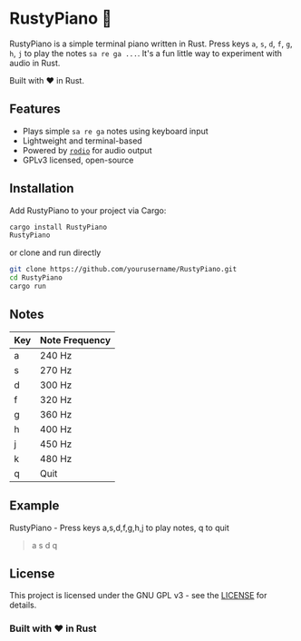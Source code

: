 # RustyPiano 🎹

RustyPiano is a simple terminal piano written in Rust. Press keys `a`, `s`, `d`, `f`, `g`, `h`, `j` to play the notes `sa re ga ...`. It's a fun little way to experiment with audio in Rust.

Built with ❤️ in Rust.

## Features

- Plays simple `sa re ga` notes using keyboard input
- Lightweight and terminal-based
- Powered by [`rodio`](https://crates.io/crates/rodio) for audio output
- GPLv3 licensed, open-source

## Installation

Add RustyPiano to your project via Cargo:

```bash
cargo install RustyPiano
RustyPiano
```

or clone and run directly

```bash
git clone https://github.com/yourusername/RustyPiano.git
cd RustyPiano
cargo run
```

## Notes
| Key | Note Frequency |
|-----|----------------|
| a   | 240 Hz         |
| s   | 270 Hz         |
| d   | 300 Hz         |
| f   | 320 Hz         |
| g   | 360 Hz         |
| h   | 400 Hz         |
| j   | 450 Hz         |
| k   | 480 Hz         |
| q   | Quit           |

## Example
RustyPiano - Press keys a,s,d,f,g,h,j to play notes, q to quit
> a
> s
> d
> q

## License

This project is licensed under the GNU GPL v3 - see the [LICENSE](RustyPiano/LICENSE) for details.

### Built with ♥️ in Rust

